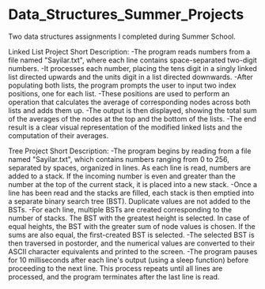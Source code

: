 # Data_Structures_Summer_Projects
Two data structures assignments I completed during Summer School.

Linked List Project Short Description:
-The program reads numbers from a file named "Sayilar.txt", where each line contains space-separated two-digit numbers.
-It processes each number, placing the tens digit in a singly linked list directed upwards and the units digit in a list directed downwards.
-After populating both lists, the program prompts the user to input two index positions, one for each list.
-These positions are used to perform an operation that calculates the average of corresponding nodes across both lists and adds them up.
-The output is then displayed, showing the total sum of the averages of the nodes at the top and the bottom of the lists.
-The end result is a clear visual representation of the modified linked lists and the computation of their averages.

Tree Project Short Description:
-The program begins by reading from a file named "Sayilar.txt", which contains numbers ranging from 0 to 256, separated by spaces, organized in lines.
As each line is read, numbers are added to a stack. If the incoming number is even and greater than the number at the top of the current stack, it is placed into a new stack.
-Once a line has been read and the stacks are filled, each stack is then emptied into a separate binary search tree (BST). Duplicate values are not added to the BSTs.
-For each line, multiple BSTs are created corresponding to the number of stacks. The BST with the greatest height is selected. In case of equal heights, the BST with the greater sum of node values is chosen. If the sums are also equal, the first-created BST is selected.
-The selected BST is then traversed in postorder, and the numerical values are converted to their ASCII character equivalents and printed to the screen.
-The program pauses for 10 milliseconds after each line's output (using a sleep function) before proceeding to the next line. This process repeats until all lines are processed, and the program terminates after the last line is read.
